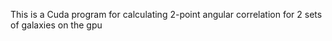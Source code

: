 This is a Cuda program for calculating 2-point angular correlation for 2 sets of galaxies on the gpu
